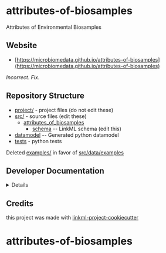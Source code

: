# attributes-of-biosamples

Attributes of Environmental Biosamples

## Website

* [https://microbiomedata.github.io/attributes-of-biosamples](https://microbiomedata.github.io/attributes-of-biosamples)

_Incorrect. Fix._

## Repository Structure

* [project/](project/) - project files (do not edit these)
* [src/](src/) - source files (edit these)
    * [attributes_of_biosamples](src/nmdc-schema)
        * [schema](src/nmdc-schema/schema) -- LinkML schema (edit this)
* [datamodel](src/nmdc-schema/datamodel) -- Generated python datamodel
* [tests](tests/) - python tests

Deleted [examples/](examples/) in favor of [src/data/examples](src/data/examples)

## Developer Documentation

<details>
Use the `make` command to generate project artefacts:

- `make all`: make everything
- `make deploy`: deploys site

</details>

## Credits

this project was made with [linkml-project-cookiecutter](https://github.com/linkml/linkml-project-cookiecutter)
# attributes-of-biosamples
